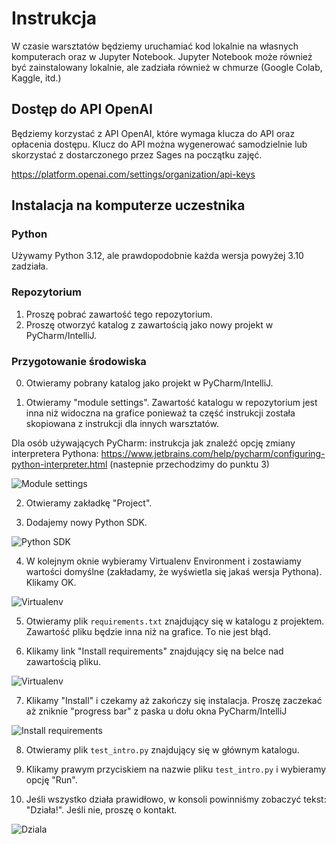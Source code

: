 # Instrukcja

W czasie warsztatów będziemy uruchamiać kod lokalnie na własnych komputerach oraz w Jupyter Notebook. Jupyter Notebook może również być zainstalowany lokalnie, ale zadziała również w chmurze (Google Colab, Kaggle, itd.)

## Dostęp do API OpenAI

Będziemy korzystać z API OpenAI, które wymaga klucza do API oraz opłacenia dostępu. Klucz do API można wygenerować samodzielnie lub skorzystać z dostarczonego przez Sages na początku zajęć.

https://platform.openai.com/settings/organization/api-keys

## Instalacja na komputerze uczestnika

### Python

Używamy Python 3.12, ale prawdopodobnie każda wersja powyżej 3.10 zadziała.

### Repozytorium

1. Proszę pobrać zawartość tego repozytorium.
2. Proszę otworzyć katalog z zawartością jako nowy projekt w PyCharm/IntelliJ.

### Przygotowanie środowiska

0. Otwieramy pobrany katalog jako projekt w PyCharm/IntelliJ.

1. Otwieramy "module settings". Zawartość katalogu w repozytorium jest inna niż widoczna na grafice ponieważ ta część instrukcji została skopiowana z instrukcji dla innych warsztatów. 

Dla osób używających PyCharm: instrukcja jak znaleźć opcję zmiany interpretera Pythona: https://www.jetbrains.com/help/pycharm/configuring-python-interpreter.html (nastepnie przechodzimy do punktu 3)

![Module settings](images/01_module_settings.png)

2. Otwieramy zakładkę "Project".

3. Dodajemy nowy Python SDK.

![Python SDK](images/02_add_sdk.png)

4. W kolejnym oknie wybieramy Virtualenv Environment i zostawiamy wartości domyślne (zakładamy, że wyświetla się jakaś wersja Pythona). Klikamy OK.

![Virtualenv](images/03_virtualenv.png)

5. Otwieramy plik `requirements.txt` znajdujący się w katalogu z projektem. Zawartość pliku będzie inna niż na grafice. To nie jest błąd.

6. Klikamy link "Install requirements" znajdujący się na belce nad zawartością pliku.

![Virtualenv](images/04_requirements.png)

7. Klikamy "Install" i czekamy aż zakończy się instalacja. Proszę zaczekać aż zniknie "progress bar" z paska u dołu okna PyCharm/IntelliJ

![Install requirements](images/05_requirements_install.png)

8. Otwieramy plik `test_intro.py` znajdujący się w głównym katalogu.

9. Klikamy prawym przyciskiem na nazwie pliku `test_intro.py` i wybieramy opcję "Run".

10. Jeśli wszystko działa prawidłowo, w konsoli powinniśmy zobaczyć tekst: "Działa!". Jeśli nie, proszę o kontakt.

![Dziala](images/06_done.png)
